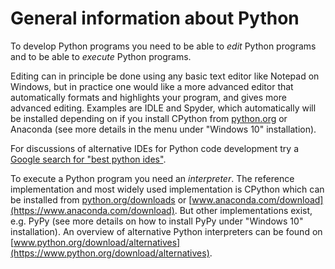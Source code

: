 # General information about Python

To develop Python programs you need to be able to _edit_ Python programs and to be able to _execute_ Python programs.

Editing can in principle be done using any basic text editor like Notepad on Windows, but in practice one would like a more advanced editor that automatically formats and highlights your program, and gives more advanced editing. Examples are IDLE and Spyder, which automatically will be installed depending on if you install CPython from [python.org](https://www.python.org/) or Anaconda (see more details in the menu under "Windows 10" installation).

For discussions of alternative IDEs for Python code development try a [Google search for "best python ides"](https://www.google.com/search?q=best+python+ides&oq=best+python+ides).

To execute a Python program you need an _interpreter_. The reference implementation and most widely used implementation is CPython which can be installed from [python.org/downloads](https://www.python.org/downloads) or [www.anaconda.com/download](https://www.anaconda.com/download). But other implementations exist, e.g. PyPy (see more details on how to install PyPy under "Windows 10" installation). An overview of alternative Python interpreters can be found on [www.python.org/download/alternatives](https://www.python.org/download/alternatives).
